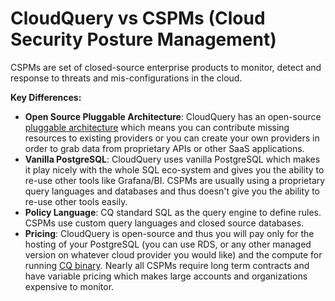 # CloudQuery vs CSPMs (Cloud Security Posture Management)

CSPMs are set of closed-source enterprise products to monitor, detect and response to threats and mis-configurations in the cloud.

**Key Differences:**
- **Open Source Pluggable Architecture**: CloudQuery has an open-source [pluggable architecture](https://hub.cloudquery.io) which means you can contribute missing resources to existing providers or you can create your own providers in order to grab data from proprietary APIs or other SaaS applications.
- **Vanilla PostgreSQL**: CloudQuery uses vanilla PostgreSQL which makes it play nicely with the whole SQL eco-system and gives you the ability to re-use other tools like Grafana/BI. CSPMs are usually using a proprietary query languages and databases and thus doesn't give you the ability to re-use other tools easily.
- **Policy Language**: CQ standard SQL as the query engine to define rules. CSPMs use custom query languages and closed source databases.
- **Pricing**: CloudQuery is open-source and thus you will pay only for the hosting of your PostgreSQL (you can use RDS, or any other managed version on whatever cloud provider you would like) and the compute for running [CQ binary](../deployment/helm-chart). Nearly all CSPMs require long term contracts and have variable pricing which makes large accounts and organizations expensive to monitor.

